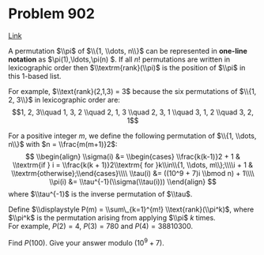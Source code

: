 # Problem 902

[Link](https://projecteuler.net/problem=902)

A permutation $\\pi$ of $\\{1, \\dots, n\\}$ can be represented in **one-line notation** as $\\pi(1),\\ldots,\\pi(n) $. If all $n!$ permutations are written in lexicographic order then $\\textrm{rank}(\\pi)$ is the position of $\\pi$ in this 1-based list.

For example, $\\text{rank}(2,1,3) = 3$ because the six permutations of $\\{1, 2, 3\\}$ in lexicographic order are: $$1, 2, 3\\quad 1, 3, 2 \\quad 2, 1, 3 \\quad 2, 3, 1 \\quad 3, 1, 2 \\quad 3, 2, 1$$ 

For a positive integer $m$, we define the following permutation of $\\{1, \\dots, n\\}$ with $n = \\frac{m(m+1)}2$: $$ \\begin{align} \\sigma(i) &= \\begin{cases} \\frac{k(k-1)}2 + 1 & \\textrm{if } i = \\frac{k(k + 1)}2\\textrm{ for }k\\in\\{1, \\dots, m\\};\\\\i + 1 & \\textrm{otherwise};\\end{cases}\\\\ \\tau(i) &= ((10^9 + 7)i \\bmod n) + 1\\\\ \\pi(i) &= \\tau^{-1}(\\sigma(\\tau(i))) \\end{align} $$ where $\\tau^{-1}$ is the inverse permutation of $\\tau$. 

Define $\\displaystyle P(m) = \\sum\_{k=1}^{m!} \\text{rank}(\\pi^k)$, where $\\pi^k$ is the permutation arising from applying $\\pi$ $k$ times.  
For example, $P(2) = 4$, $P(3) = 780$ and $P(4) = 38810300$.

Find $P(100)$. Give your answer modulo $(10^9 + 7)$.